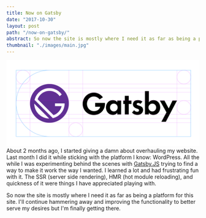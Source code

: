 ```yaml
---
title: Now on Gatsby
date: "2017-10-30"
layout: post
path: "/now-on-gatsby/"
abstract: So now the site is mostly where I need it as far as being a platform for this site. I'll continue hammering away and improving the functionality to better serve my desires but I'm finally getting there.
thumbnail: "./images/main.jpg"
---
```

![](./images/main.jpg)
About 2 months ago, I started giving a damn about overhauling my website. Last month I did it while sticking with the platform I know: WordPress. All the while I was experimenting behind the scenes with [Gatsby.JS](http://www.gatsbyjs.org) trying to find a way to make it work the way I wanted. I learned a lot and had frustrating fun with it. The SSR (server side rendering), HMR (hot module reloading), and quickness of it were things I have appreciated playing with. 

So now the site is mostly where I need it as far as being a platform for this site. I'll continue hammering away and improving the functionality to better serve my desires but I'm finally getting there.